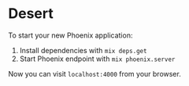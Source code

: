 # Desert

To start your new Phoenix application:

1. Install dependencies with `mix deps.get`
2. Start Phoenix endpoint with `mix phoenix.server`

Now you can visit `localhost:4000` from your browser.
